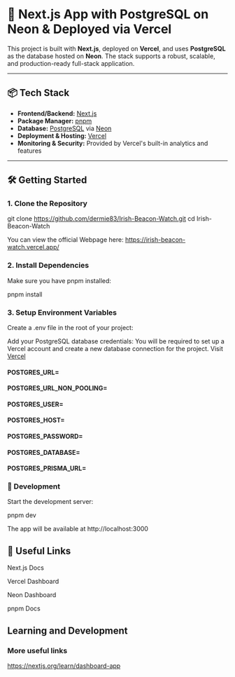 # 🚀 Next.js App with PostgreSQL on Neon & Deployed via Vercel

This project is built with **Next.js**, deployed on **Vercel**, and uses **PostgreSQL** as the database hosted on **Neon**. The stack supports a robust, scalable, and production-ready full-stack application.

---

## 📦 Tech Stack

- **Frontend/Backend:** [Next.js](https://nextjs.org/)
- **Package Manager:** [pnpm](https://pnpm.io/)
- **Database:** [PostgreSQL](https://www.postgresql.org/) via [Neon](https://neon.tech/)
- **Deployment & Hosting:** [Vercel](https://vercel.com/)
- **Monitoring & Security:** Provided by Vercel's built-in analytics and features

---

## 🛠️ Getting Started

### 1. Clone the Repository


git clone https://github.com/dermie83/Irish-Beacon-Watch.git
cd Irish-Beacon-Watch


You can view the official Webpage here: https://irish-beacon-watch.vercel.app/


### 2. Install Dependencies
Make sure you have pnpm installed:

pnpm install

### 3. Setup Environment Variables
Create a .env file in the root of your project:

Add your PostgreSQL database credentials: 
You will be required to set up a Vercel account and create a new database connection for the project. Visit [Vercel](https://vercel.com/)

#### POSTGRES_URL=
#### POSTGRES_URL_NON_POOLING=
#### POSTGRES_USER=
#### POSTGRES_HOST=
#### POSTGRES_PASSWORD=
#### POSTGRES_DATABASE=
#### POSTGRES_PRISMA_URL=

### 🧪 Development
Start the development server:

pnpm dev

The app will be available at http://localhost:3000

## 🧰 Useful Links
Next.js Docs

Vercel Dashboard

Neon Dashboard

pnpm Docs

## Learning and Development
### More useful links  
https://nextjs.org/learn/dashboard-app


```bash

